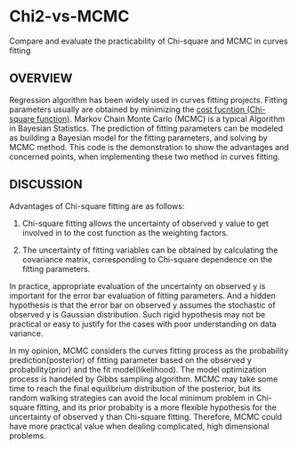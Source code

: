 # Chi2-vs-MCMC
Compare and evaluate the practicability of Chi-square and MCMC in curves fitting

## OVERVIEW
Regression algorithm has been widely used in curves fitting projects.
Fitting parameters usually are obtained by minimizing the [cost fucntion (Chi-square function)](https://en.wikipedia.org/wiki/Goodness_of_fit).
Markov Chain Monte Carlo (MCMC) is a typical Algorithm in Bayesian Statistics. The prediction of fitting parameters can be modeled as  building a Bayesian model for the fitting parameters, and solving by MCMC method. This code is the demonstration to show the advantages and
concerned points, when implementing these two method in curves fitting.

## DISCUSSION

Advantages of Chi-square fitting are as follows:

1. Chi-square fitting allows the uncertainty of observed y value to get involved in to the cost function as the weighting factors. 

2. The uncertainty of fitting variables can be obtained by calculating the covariance matrix, corresponding to Chi-square dependence on the fitting parameters.

In practice, appropriate evaluation of the uncertainty on observed y is important for the error bar evaluation of fitting parameters. And a hidden hypothesis is that the error bar on observed y assumes the stochastic of observed y is Gaussian distribution. Such rigid hypothesis may not be practical or easy to justify for the cases with poor understanding on data variance.

In my opinion, MCMC considers the curves fitting process as the probability prediction(posterior) of fitting parameter based on the observed y probability(prior) and the fit model(likelihood). The model optimization process is handeled by Gibbs sampling algorithm. MCMC may take some time to reach the final equilibrium distribution of the posterior, but its random walking strategies can avoid the local minimum problem in Chi-square fitting, and its prior probabity is a more flexible hypothesis for the uncertainty of observed y than Chi-square fitting. Therefore, MCMC could have more practical value when dealing complicated, high dimensional problems.
